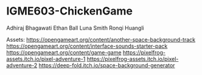 # IGME603-ChickenGame
Adhiraj Bhagawati
Ethan Ball
Luna Smith
Ronqi Huangli

Assets:
https://opengameart.org/content/another-space-background-track
https://opengameart.org/content/interface-sounds-starter-pack
https://opengameart.org/content/game-game
https://pixelfrog-assets.itch.io/pixel-adventure-1 
https://pixelfrog-assets.itch.io/pixel-adventure-2
https://deep-fold.itch.io/space-background-generator

